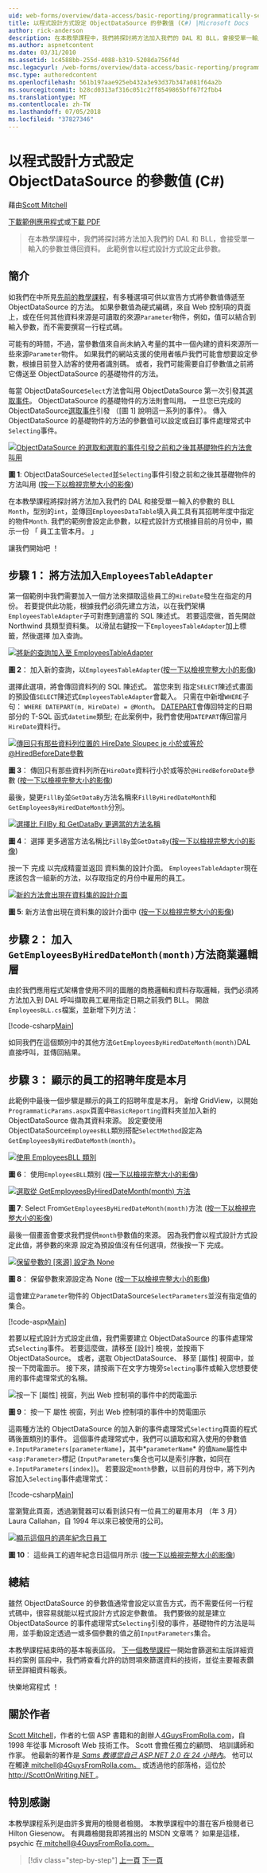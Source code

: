 ```yaml
---
uid: web-forms/overview/data-access/basic-reporting/programmatically-setting-the-objectdatasource-s-parameter-values-cs
title: 以程式設計方式設定 ObjectDataSource 的參數值 (C#) |Microsoft Docs
author: rick-anderson
description: 在本教學課程中，我們將探討將方法加入我們的 DAL 和 BLL，會接受單一輸入的參數並傳回資料。 此範例會設定此參數...
ms.author: aspnetcontent
ms.date: 03/31/2010
ms.assetid: 1c4588bb-255d-4088-b319-5208da756f4d
msc.legacyurl: /web-forms/overview/data-access/basic-reporting/programmatically-setting-the-objectdatasource-s-parameter-values-cs
msc.type: authoredcontent
ms.openlocfilehash: 561b197aae925eb432a3e93d37b347a081f64a2b
ms.sourcegitcommit: b28cd0313af316c051c2ff8549865bff67f2fbb4
ms.translationtype: MT
ms.contentlocale: zh-TW
ms.lasthandoff: 07/05/2018
ms.locfileid: "37827346"
---
```

<a name="programmatically-setting-the-objectdatasources-parameter-values-c"></a>以程式設計方式設定 ObjectDataSource 的參數值 (C#)
====================
藉由[Scott Mitchell](https://twitter.com/ScottOnWriting)

[下載範例應用程式](http://download.microsoft.com/download/4/6/3/463cf87c-4724-4cbc-b7b5-3f866f43ba50/ASPNET_Data_Tutorial_6_CS.exe)或[下載 PDF](programmatically-setting-the-objectdatasource-s-parameter-values-cs/_static/datatutorial06cs1.pdf)

> 在本教學課程中，我們將探討將方法加入我們的 DAL 和 BLL，會接受單一輸入的參數並傳回資料。 此範例會以程式設計方式設定此參數。


## <a name="introduction"></a>簡介

如我們在中所見[先前的教學課程](declarative-parameters-cs.md)，有多種選項可供以宣告方式將參數值傳遞至 ObjectDataSource 的方法。 如果參數值為硬式編碼，來自 Web 控制項的頁面上，或在任何其他資料來源是可讀取的來源`Parameter`物件，例如，值可以結合到輸入參數，而不需要撰寫一行程式碼。

可能有的時間，不過，當參數值來自尚未納入考量的其中一個內建的資料來源所一些來源`Parameter`物件。 如果我們的網站支援的使用者帳戶我們可能會想要設定參數，根據目前登入訪客的使用者識別碼。 或者，我們可能需要自訂參數值之前將它傳送至 ObjectDataSource 的基礎物件的方法。

每當 ObjectDataSource`Select`方法會叫用 ObjectDataSource 第一次引發其[選取事件](https://msdn.microsoft.com/library/system.web.ui.webcontrols.objectdatasource.selecting%28VS.80%29.aspx)。 ObjectDataSource 的基礎物件的方法則會叫用。 一旦您已完成的 ObjectDataSource[選取事件](https://msdn.microsoft.com/library/system.web.ui.webcontrols.objectdatasource.selected%28VS.80%29.aspx)引發 （[圖 1] 說明這一系列的事件）。 傳入 ObjectDataSource 的基礎物件的方法的參數值可以設定或自訂事件處理常式中`Selecting`事件。


[![ObjectDataSource 的選取和選取的事件引發之前和之後其基礎物件的方法會叫用](programmatically-setting-the-objectdatasource-s-parameter-values-cs/_static/image2.png)](programmatically-setting-the-objectdatasource-s-parameter-values-cs/_static/image1.png)

**圖 1**: ObjectDataSource`Selected`並`Selecting`事件引發之前和之後其基礎物件的方法叫用 ([按一下以檢視完整大小的影像](programmatically-setting-the-objectdatasource-s-parameter-values-cs/_static/image3.png))


在本教學課程將探討將方法加入我們的 DAL 和接受單一輸入的參數的 BLL `Month`，型別的`int`，並傳回`EmployeesDataTable`填入員工具有其招聘年度中指定的物件`Month`. 我們的範例會設定此參數，以程式設計方式根據目前的月份中，顯示一份 「 員工主管本月。 」

讓我們開始吧 ！

## <a name="step-1-adding-a-method-toemployeestableadapter"></a>步驟 1： 將方法加入`EmployeesTableAdapter`

第一個範例中我們需要加入一個方法來擷取這些員工的`HireDate`發生在指定的月份。 若要提供此功能，根據我們必須先建立方法，以在我們架構`EmployeesTableAdapter`子可對應到適當的 SQL 陳述式。 若要這麼做，首先開啟 Northwind 具類型資料集。 以滑鼠右鍵按一下`EmployeesTableAdapter`加上標籤，然後選擇 加入查詢。


[![將新的查詢加入至 EmployeesTableAdapter](programmatically-setting-the-objectdatasource-s-parameter-values-cs/_static/image5.png)](programmatically-setting-the-objectdatasource-s-parameter-values-cs/_static/image4.png)

**圖 2**： 加入新的查詢，以`EmployeesTableAdapter`([按一下以檢視完整大小的影像](programmatically-setting-the-objectdatasource-s-parameter-values-cs/_static/image6.png))


選擇此選項，將會傳回資料列的 SQL 陳述式。 當您來到 指定`SELECT`陳述式畫面的預設值`SELECT`陳述式`EmployeesTableAdapter`會載入。 只需在中新增`WHERE`子句： `WHERE DATEPART(m, HireDate) = @Month`。 [DATEPART](https://msdn.microsoft.com/library/ms174420.aspx)會傳回特定的日期部分的 T-SQL 函式`datetime`類型; 在此案例中，我們會使用`DATEPART`傳回當月`HireDate`資料行。


[![傳回只有那些資料列位置的 HireDate Sloupec je 小於或等於@HiredBeforeDate參數](programmatically-setting-the-objectdatasource-s-parameter-values-cs/_static/image8.png)](programmatically-setting-the-objectdatasource-s-parameter-values-cs/_static/image7.png)

**圖 3**： 傳回只有那些資料列所在`HireDate`資料行小於或等於`@HiredBeforeDate`參數 ([按一下以檢視完整大小的影像](programmatically-setting-the-objectdatasource-s-parameter-values-cs/_static/image9.png))


最後，變更`FillBy`並`GetDataBy`方法名稱來`FillByHiredDateMonth`和`GetEmployeesByHiredDateMonth`分別。


[![選擇比 FillBy 和 GetDataBy 更適當的方法名稱](programmatically-setting-the-objectdatasource-s-parameter-values-cs/_static/image11.png)](programmatically-setting-the-objectdatasource-s-parameter-values-cs/_static/image10.png)

**圖 4**： 選擇 更多適當方法名稱比`FillBy`並`GetDataBy`([按一下以檢視完整大小的影像](programmatically-setting-the-objectdatasource-s-parameter-values-cs/_static/image12.png))


按一下 完成 以完成精靈並返回 資料集的設計介面。 `EmployeesTableAdapter`現在應該包含一組新的方法，以存取指定的月份中雇用的員工。


[![新的方法會出現在資料集的設計介面](programmatically-setting-the-objectdatasource-s-parameter-values-cs/_static/image14.png)](programmatically-setting-the-objectdatasource-s-parameter-values-cs/_static/image13.png)

**圖 5**: 新方法會出現在資料集的設計介面中 ([按一下以檢視完整大小的影像](programmatically-setting-the-objectdatasource-s-parameter-values-cs/_static/image15.png))


## <a name="step-2-adding-thegetemployeesbyhireddatemonthmonthmethod-to-the-business-logic-layer"></a>步驟 2： 加入`GetEmployeesByHiredDateMonth(month)`方法商業邏輯層

由於我們應用程式架構會使用不同的圖層的商務邏輯和資料存取邏輯，我們必須將方法加入到 DAL 呼叫擷取員工雇用指定日期之前我們 BLL。 開啟`EmployeesBLL.cs`檔案，並新增下列方法：


[!code-csharp[Main](programmatically-setting-the-objectdatasource-s-parameter-values-cs/samples/sample1.cs)]

如同我們在這個類別中的其他方法`GetEmployeesByHiredDateMonth(month)`DAL 直接呼叫，並傳回結果。

## <a name="step-3-displaying-employees-whose-hiring-anniversary-is-this-month"></a>步驟 3： 顯示的員工的招聘年度是本月

此範例中最後一個步驟是顯示的員工的招聘年度是本月。 新增 GridView，以開始`ProgrammaticParams.aspx`頁面中`BasicReporting`資料夾並加入新的 ObjectDataSource 做為其資料來源。 設定要使用 ObjectDataSource`EmployeesBLL`類別搭配`SelectMethod`設定為`GetEmployeesByHiredDateMonth(month)`。


[![使用 EmployeesBLL 類別](programmatically-setting-the-objectdatasource-s-parameter-values-cs/_static/image17.png)](programmatically-setting-the-objectdatasource-s-parameter-values-cs/_static/image16.png)

**圖 6**： 使用`EmployeesBLL`類別 ([按一下以檢視完整大小的影像](programmatically-setting-the-objectdatasource-s-parameter-values-cs/_static/image18.png))


[![選取從 GetEmployeesByHiredDateMonth(month) 方法](programmatically-setting-the-objectdatasource-s-parameter-values-cs/_static/image20.png)](programmatically-setting-the-objectdatasource-s-parameter-values-cs/_static/image19.png)

**圖 7**: Select From`GetEmployeesByHiredDateMonth(month)`方法 ([按一下以檢視完整大小的影像](programmatically-setting-the-objectdatasource-s-parameter-values-cs/_static/image21.png))


最後一個畫面會要求我們提供`month`參數值的來源。 因為我們會以程式設計方式設定此值，將參數的來源 設定為預設值沒有任何選項，然後按一下 完成。


[![保留參數的 [來源] 設定為 None](programmatically-setting-the-objectdatasource-s-parameter-values-cs/_static/image23.png)](programmatically-setting-the-objectdatasource-s-parameter-values-cs/_static/image22.png)

**圖 8**： 保留參數來源設定為 None ([按一下以檢視完整大小的影像](programmatically-setting-the-objectdatasource-s-parameter-values-cs/_static/image24.png))


這會建立`Parameter`物件的 ObjectDataSource`SelectParameters`並沒有指定值的集合。


[!code-aspx[Main](programmatically-setting-the-objectdatasource-s-parameter-values-cs/samples/sample2.aspx)]

若要以程式設計方式設定此值，我們需要建立 ObjectDataSource 的事件處理常式`Selecting`事件。 若要這麼做，請移至 [設計] 檢視，並按兩下 ObjectDataSource。 或者，選取 ObjectDataSource、 移至 [屬性] 視窗中，並按一下閃電圖示。 接下來，請按兩下在文字方塊旁`Selecting`事件或輸入您想要使用的事件處理常式的名稱。


![按一下 [屬性] 視窗，列出 Web 控制項的事件中的閃電圖示](programmatically-setting-the-objectdatasource-s-parameter-values-cs/_static/image25.png)

**圖 9**： 按一下 屬性 視窗，列出 Web 控制項的事件中的閃電圖示


這兩種方法的 ObjectDataSource 的加入新的事件處理常式`Selecting`頁面的程式碼後置類別的事件。 這個事件處理常式中，我們可以讀取和寫入使用的參數值`e.InputParameters[parameterName]`，其中*`parameterName`* 的值`Name`屬性中`<asp:Parameter>`標記 (`InputParameters`集合也可以是索引序數，如同在`e.InputParameters[index]`)。 若要設定`month`參數，以目前的月份中，將下列內容加入`Selecting`事件處理常式：


[!code-csharp[Main](programmatically-setting-the-objectdatasource-s-parameter-values-cs/samples/sample3.cs)]

當瀏覽此頁面，透過瀏覽器可以看到該只有一位員工的雇用本月 （年 3 月） Laura Callahan，自 1994 年以來已被使用的公司。


[![顯示這個月的週年紀念日員工](programmatically-setting-the-objectdatasource-s-parameter-values-cs/_static/image27.png)](programmatically-setting-the-objectdatasource-s-parameter-values-cs/_static/image26.png)

**圖 10**： 這些員工的週年紀念日這個月所示 ([按一下以檢視完整大小的影像](programmatically-setting-the-objectdatasource-s-parameter-values-cs/_static/image28.png))


## <a name="summary"></a>總結

雖然 ObjectDataSource 的參數值通常會設定以宣告方式，而不需要任何一行程式碼中，很容易就能以程式設計方式設定參數值。 我們要做的就是建立 ObjectDataSource 的事件處理常式`Selecting`引發的事件，基礎物件的方法是叫用，並手動設定透過一或多個參數的值之前`InputParameters`集合。

本教學課程結束時的基本報表區段。 [下一個教學課程](../masterdetail/master-detail-filtering-with-a-dropdownlist-cs.md)一開始會篩選和主版詳細資料的案例 區段中，我們將查看允許的訪問項來篩選資料的技術，並從主要報表鑽研至詳細資料報表。

快樂地寫程式 ！

## <a name="about-the-author"></a>關於作者

[Scott Mitchell](http://www.4guysfromrolla.com/ScottMitchell.shtml)，作者的七個 ASP 書籍和的創辦人[4GuysFromRolla.com](http://www.4guysfromrolla.com)，自 1998 年從事 Microsoft Web 技術工作。 Scott 會擔任獨立的顧問、 培訓講師和作家。 他最新的著作是[ *Sams 教導您自己 ASP.NET 2.0 在 24 小時內*](https://www.amazon.com/exec/obidos/ASIN/0672327384/4guysfromrollaco)。 他可以在觸達[ mitchell@4GuysFromRolla.com。](mailto:mitchell@4GuysFromRolla.com) 或透過他的部落格，這位於[ http://ScottOnWriting.NET ](http://ScottOnWriting.NET)。

## <a name="special-thanks-to"></a>特別感謝

本教學課程系列是由許多實用的檢閱者檢閱。 本教學課程中的潛在客戶檢閱者已 Hilton Giesenow。 有興趣檢閱我即將推出的 MSDN 文章嗎？ 如果是這樣，psychic 在[ mitchell@4GuysFromRolla.com。](mailto:mitchell@4GuysFromRolla.com)

> [!div class="step-by-step"]
> [上一頁](declarative-parameters-cs.md)
> [下一頁](displaying-data-with-the-objectdatasource-vb.md)
